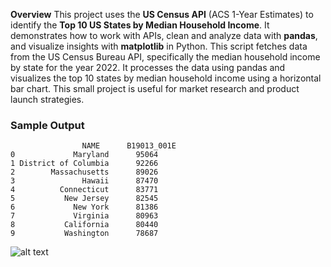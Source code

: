  **Overview**
This project uses the **US Census API** (ACS 1-Year Estimates) to identify the **Top 10 US States by Median Household Income**. It demonstrates how to work with APIs, clean and analyze data with **pandas**, and visualize insights with **matplotlib** in Python. This script fetches data from the US Census Bureau API, specifically the median household income by state for the year 2022. It processes the data using pandas and visualizes the top 10 states by median household income using a horizontal bar chart. This small project is useful for market research and product launch strategies.

### Sample Output

```
                NAME      B19013_001E
0             Maryland      95064
1 District of Columbia      92266
2        Massachusetts      89026
3               Hawaii      87470
4          Connecticut      83771
5           New Jersey      82545
6             New York      81386
7             Virginia      80963
8           California      80440
9           Washington      78687
```

![alt text](Image.png)



